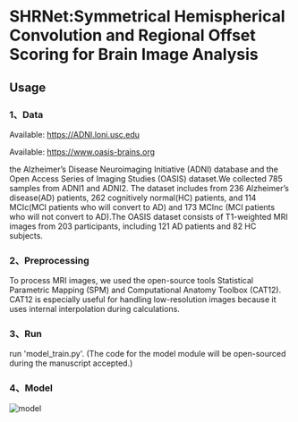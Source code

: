 # SHRNet:Symmetrical Hemispherical Convolution and Regional Offset Scoring for Brain Image Analysis
## Usage
### 1、Data
Available:  https://ADNI.loni.usc.edu

Available: https://www.oasis-brains.org
   
the Alzheimer’s Disease Neuroimaging Initiative (ADNI) database and the Open Access Series of Imaging Studies (OASIS) dataset.We collected 785 samples from ADNI1  and ADNI2. The dataset includes from 236 Alzheimer’s disease(AD) patients, 262 cognitively normal(HC) patients, and 114 MCIc(MCI patients who will convert to AD) and 173 MCInc (MCI patients who will not convert to AD).The OASIS dataset consists of T1-weighted MRI images from
203 participants, including 121 AD patients and 82 HC
subjects.

### 2、Preprocessing
To process MRI images, we used the open-source tools Statistical Parametric Mapping (SPM) and Computational Anatomy Toolbox (CAT12). CAT12 is especially useful for handling low-resolution images because it uses internal interpolation during calculations.

### 3、Run
run 'model_train.py'. (The code for the model module will be open-sourced during the manuscript accepted.)

### 4、Model
![model](./images/model.png "model")
